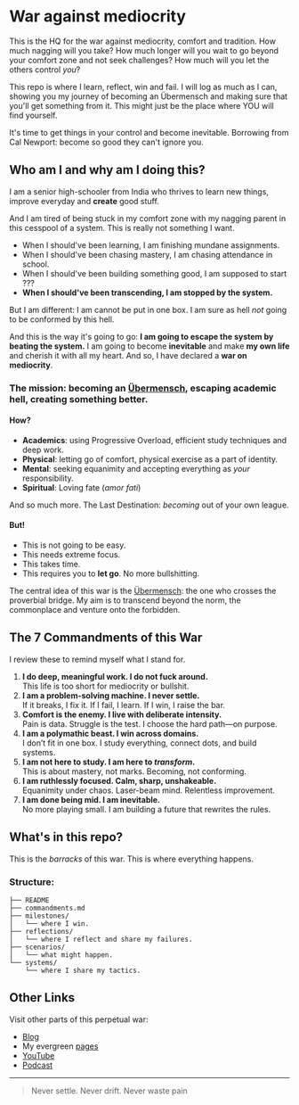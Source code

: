 # War against mediocrity
This is the HQ for the war against mediocrity, comfort and tradition. How much nagging will you take? How much longer will you wait to go beyond your comfort zone and not seek challenges? How much will you let the others control *you*? 

This repo is where I learn, reflect, win and fail. I will log as much as I can, showing you my journey of becoming an Übermensch and making sure that you'll get something from it. This might just be the place where YOU will find yourself. 

It's time to get things in your control and become inevitable. Borrowing from Cal Newport: become so good they can't ignore you.
## Who am I and why am I doing this?
I am a senior high-schooler from India who thrives to learn new things, improve everyday and **create** good stuff. 

And I am tired of being stuck in my comfort zone with my nagging parent in this cesspool of a system. This is really not something I want.

- When I should've been learning, I am finishing mundane assignments.
- When I should've been chasing mastery, I am chasing attendance in school.
- When I should've been building something good, I am supposed to start ???
- **When I should've been transcending, I am stopped by the system.**

But I am different: I am cannot be put in one box. I am sure as hell *not* going to be conformed by this hell. 

And this is the way it's going to go: **I am going to escape the system by beating the system.** I am going to become **inevitable** and make **my own life** and cherish it with all my heart. And so, I have declared a **war on mediocrity**. 
### The mission: becoming an [Übermensch](https://www.youtube.com/watch?v=EdNpNGqi0Ks), escaping academic hell, creating something better.

#### How?
- **Academics**: using Progressive Overload, efficient study techniques and deep work.
- **Physical**: letting go of comfort, physical exercise as a part of identity.
- **Mental**: seeking equanimity and accepting everything as *your* responsibility.
- **Spiritual**: Loving fate (*amor fati*)

And so much more. The Last Destination: *becoming* out of your own league.
#### But!
- This is not going to be easy.
- This needs extreme focus.
- This takes time.
- This requires you to **let go**. No more bullshitting.

The central idea of this war is the [Übermensch](https://www.youtube.com/watch?v=EdNpNGqi0Ks): the one who crosses the proverbial bridge. My aim is to transcend beyond the norm, the commonplace and venture onto the forbidden.
## The 7 Commandments of this War 
I review these to remind myself what I stand for.

1. **I do deep, meaningful work. I do not fuck around.**  
    This life is too short for mediocrity or bullshit.
2. **I am a problem-solving machine. I never settle.**  
    If it breaks, I fix it. If I fail, I learn. If I win, I raise the bar.
3. **Comfort is the enemy. I live with deliberate intensity.**  
    Pain is data. Struggle is the test. I choose the hard path—on purpose.
4. **I am a polymathic beast. I win across domains.**  
    I don’t fit in one box. I study everything, connect dots, and build systems.
5. **I am not here to study. I am here to _transform_.**  
    This is about mastery, not marks. Becoming, not conforming.
6. **I am ruthlessly focused. Calm, sharp, unshakeable.**  
    Equanimity under chaos. Laser-beam mind. Relentless improvement.
7. **I am done being mid. I am inevitable.**  
    No more playing small. I am building a future that rewrites the rules.
## What's in this repo?
This is the *barracks* of this war. This is where everything happens.
### Structure:
```
├── README
├── commandments.md
├── milestones/
│   └── where I win.
├── reflections/
│   └── where I reflect and share my failures.
├── scenarios/
│   └── what might happen.
└── systems/
    └── where I share my tactics.
```
## Other Links
Visit other parts of this perpetual war:
- [Blog](https://nibirsan.org/blog/)
- My evergreen [pages](https://nibirsan.org/pages/)
- [YouTube](https://www.youtube.com/@nibirsankar)
- [Podcast](https://nibirsan.org/podcast)

---

> Never settle. Never drift. Never waste pain
